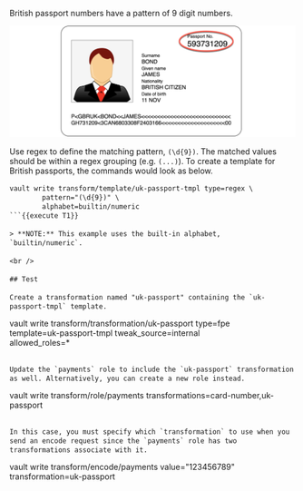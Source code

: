 British passport numbers have a pattern of 9 digit numbers.

![](./assets/vault-transform-1.png)

Use regex to define the matching pattern, `(\d{9})`. The matched values should be within a regex grouping (e.g. `(...)`). To create a template for British passports, the commands would look as below.

```
vault write transform/template/uk-passport-tmpl type=regex \
        pattern="(\d{9})" \
        alphabet=builtin/numeric
```{{execute T1}}

> **NOTE:** This example uses the built-in alphabet, `builtin/numeric`.

<br />

## Test

Create a transformation named "uk-passport" containing the `uk-passport-tmpl` template.

```
vault write transform/transformation/uk-passport type=fpe \
        template=uk-passport-tmpl tweak_source=internal \
        allowed_roles=*
```{{execute T1}}

Update the `payments` role to include the `uk-passport` transformation as well. Alternatively, you can create a new role instead.

```
vault write transform/role/payments transformations=card-number,uk-passport
```{{execute T1}}

In this case, you must specify which `transformation` to use when you send an encode request since the `payments` role has two transformations associate with it.

```
vault write transform/encode/payments value="123456789" transformation=uk-passport
```{{execute T1}}
